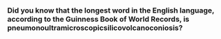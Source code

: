 ### Did you know that the longest word in the English language, according to the Guinness Book of World Records, is pneumonoultramicroscopicsilicovolcanoconiosis? 

<!--
**getrasa/getrasa** is a ✨ _special_ ✨ repository because its `README.md` (this file) appears on your GitHub profile.

Here are some ideas to get you started:

- 🔭 I’m currently working on ...
- 🌱 I’m currently learning ...
- 👯 I’m looking to collaborate on ...
- 🤔 I’m looking for help with ...
- 💬 Ask me about ...
- 📫 How to reach me: ...
- 😄 Pronouns: ...
- ⚡ Fun fact: ...
-->


<!--
👋 Hi there! I'm Damian Matkowski
I'm a programmer with a passion for web development and a little bit of game development in C#.

My GitHub username is getrasa, and you'll find a variety of projects that I've worked on here. From personal projects to contributions to open source projects, my goal is to constantly improve my skills and share my knowledge with others.

I'm always open to new opportunities and collaborations, so don't hesitate to reach out!

🚀 Some of my latest projects:

Project Name - A brief description of the project.
Another Project - Another brief description.
💼 Professional experience:

Company Name (Year - Present) - Job Title
Previous Company (Year - Year) - Job Title
📚 Education:

Degree, Field of Study, Institution (Year - Year)
📧 Contact me:

Email: damian.matkowski@email.com
LinkedIn: Damian Matkowski
Twitter: @getrasa
-->


